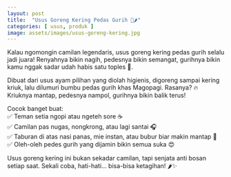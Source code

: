 ```yaml
---
layout: post
title:  "Usus Goreng Kering Pedas Gurih 🐔🌶️"
categories: [ usus, produk ]
image: assets/images/usus-goreng-kering.jpg
---
```


Kalau ngomongin camilan legendaris, usus goreng kering pedas gurih selalu jadi juara!
Renyahnya bikin nagih, pedesnya bikin semangat, gurihnya bikin kamu nggak sadar udah habis satu toples 🤭.

Dibuat dari usus ayam pilihan yang diolah higienis, digoreng sampai kering kriuk, lalu dilumuri bumbu pedas gurih khas Magopagi.
Rasanya? 🔥 Kriuknya mantap, pedesnya nampol, gurihnya bikin balik terus!

Cocok banget buat: <br>
✅ Teman setia ngopi atau ngeteh sore ☕ <br>
✅ Camilan pas nugas, nongkrong, atau lagi santai 🎧 <br>
✅ Taburan di atas nasi panas, mie instan, atau bubur biar makin mantap 🍜 <br>
✅ Oleh-oleh pedes gurih yang dijamin bikin semua suka 😍 <br>

Usus goreng kering ini bukan sekadar camilan, tapi senjata anti bosan setiap saat.
Sekali coba, hati-hati… bisa-bisa ketagihan! 🌶️✨